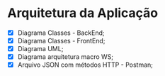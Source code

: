 # Arquitetura da Aplicação

- [X] Diagrama Classes - BackEnd;
- [X] Diagrama Classes - FrontEnd;
- [X] Diagrama UML;
- [X] Diagrama arquitetura macro WS;
- [X] Arquivo JSON com métodos HTTP - Postman; 